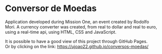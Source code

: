 # Conversor de Moedas
Application developed during Mission One, an event created by Rodolfo Mori. A currency converter was created, from real to dollar and real to euro, using a real-time api, using HTML, CSS and JavaScript.

It is possible to have a good view of this project through GitHub Pages. </br>
Or by clicking on the link: https://ujoao22.github.io/conversos-moedas/
